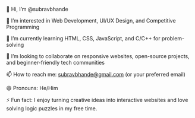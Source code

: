 👋 Hi, I’m @subravbhande

👀 I’m interested in Web Development, UI/UX Design, and Competitive Programming

🌱 I’m currently learning HTML, CSS, JavaScript, and C/C++ for problem-solving

💞️ I’m looking to collaborate on responsive websites, open-source projects, and beginner-friendly tech communities

📫 How to reach me: subravbhande@gmail.com (or your preferred email)

😄 Pronouns: He/Him

⚡ Fun fact: I enjoy turning creative ideas into interactive websites and love solving logic puzzles in my free time.

<!---
subravbhande/subravbhande is a ✨ special ✨ repository because its `README.md` (this file) appears on your GitHub profile.
You can click the Preview link to take a look at your changes.
--->
